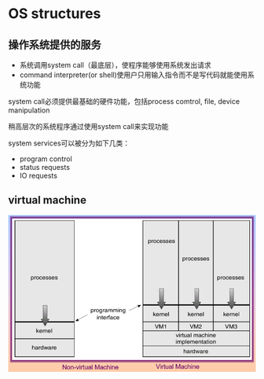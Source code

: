 # OS structures

## 操作系统提供的服务

- 系统调用system call（最底层），使程序能够使用系统发出请求
- command interpreter(or shell)使用户只用输入指令而不是写代码就能使用系统功能

system call必须提供最基础的硬件功能，包括process comtrol, file, device manipulation

稍高层次的系统程序通过使用system call来实现功能

system services可以被分为如下几类：
- program control
- status requests
- IO requests

## virtual machine

![2-1](img/2-1.png)